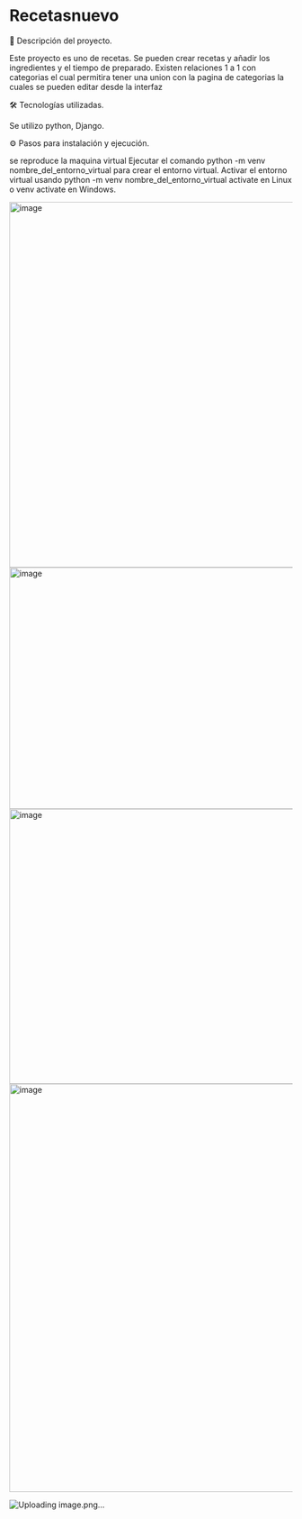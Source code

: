 ﻿# Recetasnuevo
📖 Descripción del proyecto.

Este proyecto es uno de recetas. Se pueden crear recetas y añadir los ingredientes y el tiempo de preparado.
Existen relaciones 1 a 1 con categorias el cual permitira tener una union con la pagina de categorias la cuales se pueden editar desde la interfaz

🛠️ Tecnologías utilizadas.

Se utilizo python, Django.

⚙️ Pasos para instalación y ejecución.

se reproduce la maquina virtual 
Ejecutar el comando python -m venv nombre_del_entorno_virtual para crear el entorno virtual.
Activar el entorno virtual usando python -m venv nombre_del_entorno_virtual activate en Linux o venv activate en Windows.


<img width="1642" height="649" alt="image" src="https://github.com/user-attachments/assets/231c9a2c-4383-41c5-8528-08ba6f0ffc34" />

<img width="564" height="429" alt="image" src="https://github.com/user-attachments/assets/a5e61e89-f52b-41d0-b1b6-348c5bf6573d" />

<img width="1551" height="488" alt="image" src="https://github.com/user-attachments/assets/abfe6b65-713b-4da5-856f-5721453c1f1c" />

<img width="1042" height="725" alt="image" src="https://github.com/user-attachments/assets/bce7e097-df4d-4c96-9840-7f389758d87c" />

![Uploading image.png…]()


